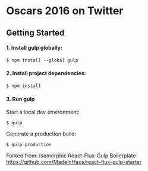 # Oscars 2016 on Twitter

## Getting Started

#### 1. Install gulp globally: 

```
$ npm install --global gulp
```

#### 2. Install project dependencies:

```
$ npm install
```

#### 3. Run gulp

Start a local dev environment:

```
$ gulp
```

Generate a production build:

```
$ gulp production
```


Forked from: Isomorphic React-Flux-Gulp Boilerplate
https://github.com/MadeInHaus/react-flux-gulp-starter
